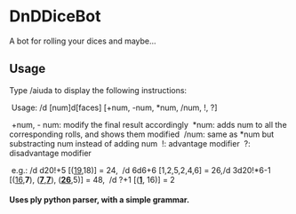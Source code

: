 # DnDDiceBot
A bot for rolling your dices and maybe...



## Usage

Type /aiuda to display the following instructions:

​	Usage: /d [num]d[faces] [+num, -num, *num, /num, !, ?]

​	+num, - num: modify the final result accordingly
​	*num: adds num to all the corresponding rolls, and shows them modified
​	/num: same as *num but substracting num instead of adding num
​	!: advantage modifier
​	?: disadvantage modifier

​	e.g.:    /d d20!+5 [(<u>19</u>,18)] = 24, 
​	            /d 6d6+6 [1,2,5,2,4,6] = 26, 
​	            /d 3d20!*6-1 [(<u>16</u>,<b>7</b>), (<u><b>7</b></u>,<u><b>7</b></u>), (<u><b>26</b></u>,5)] = 48, 
​	            /d ?+1 [(<u><b>1</b></u>, 16)] = 2





#### Uses ply python parser, with a simple grammar.
